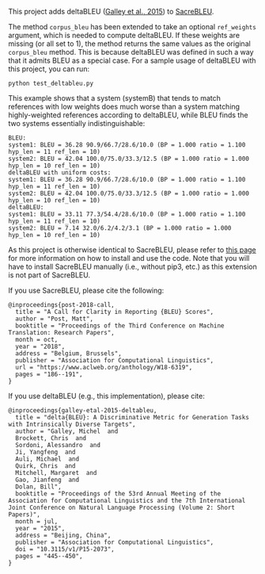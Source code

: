 This project adds deltaBLEU ([Galley et al., 2015](https://www.aclweb.org/anthology/P15-2073/)) to [SacreBLEU](https://github.com/mjpost/sacreBLEU). 

The method `corpus_bleu` has been extended to take an optional `ref_weights` argument, which is needed to compute deltaBLEU. If these weights are missing (or all set to 1), the method returns the same values as the original `corpus_bleu` method. This is because deltaBLEU was defined in such a way that it admits BLEU as a special case. For a sample usage of deltaBLEU with this project, you can run:

```
python test_deltableu.py
```

This example shows that a system (systemB) that tends to match references with low weights does much worse than a system matching highly-weighted references according to deltaBLEU, while BLEU finds the two systems essentially indistinguishable:

```
BLEU:
system1: BLEU = 36.28 90.9/66.7/28.6/10.0 (BP = 1.000 ratio = 1.100 hyp_len = 11 ref_len = 10)
system2: BLEU = 42.04 100.0/75.0/33.3/12.5 (BP = 1.000 ratio = 1.000 hyp_len = 10 ref_len = 10)
deltaBLEU with uniform costs:
system1: BLEU = 36.28 90.9/66.7/28.6/10.0 (BP = 1.000 ratio = 1.100 hyp_len = 11 ref_len = 10)
system2: BLEU = 42.04 100.0/75.0/33.3/12.5 (BP = 1.000 ratio = 1.000 hyp_len = 10 ref_len = 10)
deltaBLEU:
system1: BLEU = 33.11 77.3/54.4/28.6/10.0 (BP = 1.000 ratio = 1.100 hyp_len = 11 ref_len = 10)
system2: BLEU = 7.14 32.0/6.2/4.2/3.1 (BP = 1.000 ratio = 1.000 hyp_len = 10 ref_len = 10)
```

As this project is otherwise identical to SacreBLEU, 
please refer to [this page](https://github.com/mjpost/sacreBLEU) for more information on how to install and use the code. Note that you will have to 
install SacreBLEU manually (i.e., without pip3, etc.) as this extension is not part of SacreBLEU.

If you use SacreBLEU, please cite the following:

```
@inproceedings{post-2018-call,
  title = "A Call for Clarity in Reporting {BLEU} Scores",
  author = "Post, Matt",
  booktitle = "Proceedings of the Third Conference on Machine Translation: Research Papers",
  month = oct,
  year = "2018",
  address = "Belgium, Brussels",
  publisher = "Association for Computational Linguistics",
  url = "https://www.aclweb.org/anthology/W18-6319",
  pages = "186--191",
}
```

If you use deltaBLEU (e.g., this implementation), please cite:

```
@inproceedings{galley-etal-2015-deltableu,
  title = "delta{BLEU}: A Discriminative Metric for Generation Tasks with Intrinsically Diverse Targets",
  author = "Galley, Michel  and
  Brockett, Chris  and
  Sordoni, Alessandro  and
  Ji, Yangfeng  and
  Auli, Michael  and
  Quirk, Chris  and
  Mitchell, Margaret  and
  Gao, Jianfeng  and
  Dolan, Bill",
  booktitle = "Proceedings of the 53rd Annual Meeting of the Association for Computational Linguistics and the 7th International Joint Conference on Natural Language Processing (Volume 2: Short Papers)",
  month = jul,
  year = "2015",
  address = "Beijing, China",
  publisher = "Association for Computational Linguistics",
  doi = "10.3115/v1/P15-2073",
  pages = "445--450",
}
```
